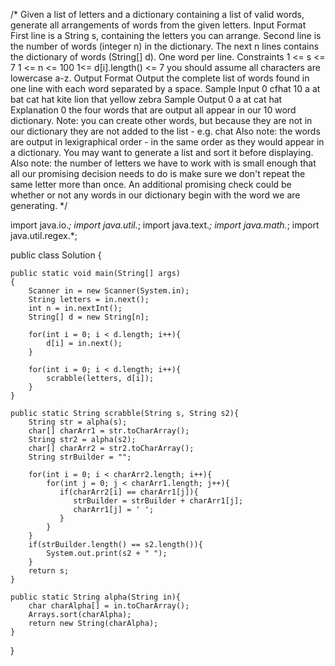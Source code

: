 /*
Given a list of letters and a dictionary containing a list of valid words, generate all arrangements of words from the given letters.
Input Format
First line is a String s, containing the letters you can arrange.
Second line is the number of words (integer n) in the dictionary.
The next n lines contains the dictionary of words (String[] d). One word per line.
Constraints
1 <= s <= 7
1 <= n <= 100
1<= d[i].length() <= 7
you should assume all characters are lowercase a-z.
Output Format
Output the complete list of words found in one line with each word separated by a space.
Sample Input 0
cfhat
10
a
at
bat
cat
hat
kite
lion
that
yellow
zebra
Sample Output 0
a at cat hat
Explanation 0
the four words that are output all appear in our 10 word dictionary.
Note: you can create other words, but because they are not in our dictionary they are not added to the list - e.g. chat
Also note: the words are output in lexigraphical order - in the same order as they would appear in a dictionary. You may want to generate a list and sort it before displaying.
Also note: the number of letters we have to work with is small enough that all our promising decision needs to do is make sure we don't repeat the same letter more than once.
An additional promising check could be whether or not any words in our dictionary begin with the word we are generating.
*/

import java.io.*;
import java.util.*;
import java.text.*;
import java.math.*;
import java.util.regex.*;

public class Solution {

    public static void main(String[] args) 
    {
        Scanner in = new Scanner(System.in);
        String letters = in.next();
        int n = in.nextInt();
        String[] d = new String[n];
        
        for(int i = 0; i < d.length; i++){
            d[i] = in.next();   
        }
        
        for(int i = 0; i < d.length; i++){
            scrabble(letters, d[i]);
        }
    }
    
    public static String scrabble(String s, String s2){
        String str = alpha(s);
        char[] charArr1 = str.toCharArray();
        String str2 = alpha(s2);
        char[] charArr2 = str2.toCharArray();
        String strBuilder = "";
        
        for(int i = 0; i < charArr2.length; i++){
            for(int j = 0; j < charArr1.length; j++){
               if(charArr2[i] == charArr1[j]){
                  strBuilder = strBuilder + charArr1[j];
                  charArr1[j] = ' ';
               }
            }
        }
        if(strBuilder.length() == s2.length()){
            System.out.print(s2 + " ");
        }
        return s;
    }
    
    public static String alpha(String in){
        char charAlpha[] = in.toCharArray(); 
        Arrays.sort(charAlpha);  
        return new String(charAlpha);
    }   
}
